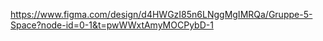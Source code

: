https://www.figma.com/design/d4HWGzI85n6LNggMgIMRQa/Gruppe-5-Space?node-id=0-1&t=pwWWxtAmyMOCPybD-1
